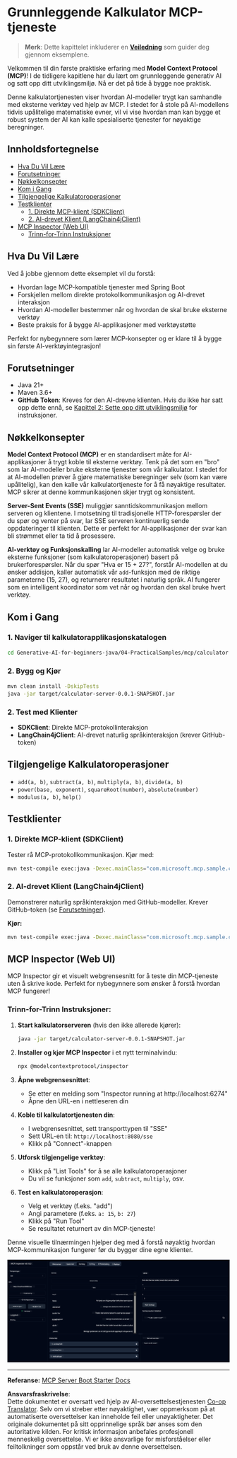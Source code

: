 <!--
CO_OP_TRANSLATOR_METADATA:
{
  "original_hash": "5bd7a347d6ed1d706443f9129dd29dd9",
  "translation_date": "2025-07-25T09:39:54+00:00",
  "source_file": "04-PracticalSamples/mcp/calculator/README.md",
  "language_code": "no"
}
-->
# Grunnleggende Kalkulator MCP-tjeneste

>**Merk**: Dette kapittelet inkluderer en [**Veiledning**](./TUTORIAL.md) som guider deg gjennom eksemplene.

Velkommen til din første praktiske erfaring med **Model Context Protocol (MCP)**! I de tidligere kapitlene har du lært om grunnleggende generativ AI og satt opp ditt utviklingsmiljø. Nå er det på tide å bygge noe praktisk.

Denne kalkulatortjenesten viser hvordan AI-modeller trygt kan samhandle med eksterne verktøy ved hjelp av MCP. I stedet for å stole på AI-modellens tidvis upålitelige matematiske evner, vil vi vise hvordan man kan bygge et robust system der AI kan kalle spesialiserte tjenester for nøyaktige beregninger.

## Innholdsfortegnelse

- [Hva Du Vil Lære](../../../../../04-PracticalSamples/mcp/calculator)
- [Forutsetninger](../../../../../04-PracticalSamples/mcp/calculator)
- [Nøkkelkonsepter](../../../../../04-PracticalSamples/mcp/calculator)
- [Kom i Gang](../../../../../04-PracticalSamples/mcp/calculator)
- [Tilgjengelige Kalkulatoroperasjoner](../../../../../04-PracticalSamples/mcp/calculator)
- [Testklienter](../../../../../04-PracticalSamples/mcp/calculator)
  - [1. Direkte MCP-klient (SDKClient)](../../../../../04-PracticalSamples/mcp/calculator)
  - [2. AI-drevet Klient (LangChain4jClient)](../../../../../04-PracticalSamples/mcp/calculator)
- [MCP Inspector (Web UI)](../../../../../04-PracticalSamples/mcp/calculator)
  - [Trinn-for-Trinn Instruksjoner](../../../../../04-PracticalSamples/mcp/calculator)

## Hva Du Vil Lære

Ved å jobbe gjennom dette eksemplet vil du forstå:
- Hvordan lage MCP-kompatible tjenester med Spring Boot
- Forskjellen mellom direkte protokollkommunikasjon og AI-drevet interaksjon
- Hvordan AI-modeller bestemmer når og hvordan de skal bruke eksterne verktøy
- Beste praksis for å bygge AI-applikasjoner med verktøystøtte

Perfekt for nybegynnere som lærer MCP-konsepter og er klare til å bygge sin første AI-verktøyintegrasjon!

## Forutsetninger

- Java 21+
- Maven 3.6+
- **GitHub Token**: Kreves for den AI-drevne klienten. Hvis du ikke har satt opp dette ennå, se [Kapittel 2: Sette opp ditt utviklingsmiljø](../../../02-SetupDevEnvironment/README.md) for instruksjoner.

## Nøkkelkonsepter

**Model Context Protocol (MCP)** er en standardisert måte for AI-applikasjoner å trygt koble til eksterne verktøy. Tenk på det som en "bro" som lar AI-modeller bruke eksterne tjenester som vår kalkulator. I stedet for at AI-modellen prøver å gjøre matematiske beregninger selv (som kan være upålitelig), kan den kalle vår kalkulatortjeneste for å få nøyaktige resultater. MCP sikrer at denne kommunikasjonen skjer trygt og konsistent.

**Server-Sent Events (SSE)** muliggjør sanntidskommunikasjon mellom serveren og klientene. I motsetning til tradisjonelle HTTP-forespørsler der du spør og venter på svar, lar SSE serveren kontinuerlig sende oppdateringer til klienten. Dette er perfekt for AI-applikasjoner der svar kan bli strømmet eller ta tid å prosessere.

**AI-verktøy og Funksjonskalling** lar AI-modeller automatisk velge og bruke eksterne funksjoner (som kalkulatoroperasjoner) basert på brukerforespørsler. Når du spør "Hva er 15 + 27?", forstår AI-modellen at du ønsker addisjon, kaller automatisk vår `add`-funksjon med de riktige parameterne (15, 27), og returnerer resultatet i naturlig språk. AI fungerer som en intelligent koordinator som vet når og hvordan den skal bruke hvert verktøy.

## Kom i Gang

### 1. Naviger til kalkulatorapplikasjonskatalogen
```bash
cd Generative-AI-for-beginners-java/04-PracticalSamples/mcp/calculator
```

### 2. Bygg og Kjør
```bash
mvn clean install -DskipTests
java -jar target/calculator-server-0.0.1-SNAPSHOT.jar
```

### 2. Test med Klienter
- **SDKClient**: Direkte MCP-protokollinteraksjon
- **LangChain4jClient**: AI-drevet naturlig språkinteraksjon (krever GitHub-token)

## Tilgjengelige Kalkulatoroperasjoner

- `add(a, b)`, `subtract(a, b)`, `multiply(a, b)`, `divide(a, b)`
- `power(base, exponent)`, `squareRoot(number)`, `absolute(number)`
- `modulus(a, b)`, `help()`

## Testklienter

### 1. Direkte MCP-klient (SDKClient)
Tester rå MCP-protokollkommunikasjon. Kjør med:
```bash
mvn test-compile exec:java -Dexec.mainClass="com.microsoft.mcp.sample.client.SDKClient" -Dexec.classpathScope=test
```

### 2. AI-drevet Klient (LangChain4jClient)
Demonstrerer naturlig språkinteraksjon med GitHub-modeller. Krever GitHub-token (se [Forutsetninger](../../../../../04-PracticalSamples/mcp/calculator)).

**Kjør:**
```bash
mvn test-compile exec:java -Dexec.mainClass="com.microsoft.mcp.sample.client.LangChain4jClient" -Dexec.classpathScope=test
```

## MCP Inspector (Web UI)

MCP Inspector gir et visuelt webgrensesnitt for å teste din MCP-tjeneste uten å skrive kode. Perfekt for nybegynnere som ønsker å forstå hvordan MCP fungerer!

### Trinn-for-Trinn Instruksjoner:

1. **Start kalkulatorserveren** (hvis den ikke allerede kjører):
   ```bash
   java -jar target/calculator-server-0.0.1-SNAPSHOT.jar
   ```

2. **Installer og kjør MCP Inspector** i et nytt terminalvindu:
   ```bash
   npx @modelcontextprotocol/inspector
   ```

3. **Åpne webgrensesnittet**:
   - Se etter en melding som "Inspector running at http://localhost:6274"
   - Åpne den URL-en i nettleseren din

4. **Koble til kalkulatortjenesten din**:
   - I webgrensesnittet, sett transporttypen til "SSE"
   - Sett URL-en til: `http://localhost:8080/sse`
   - Klikk på "Connect"-knappen

5. **Utforsk tilgjengelige verktøy**:
   - Klikk på "List Tools" for å se alle kalkulatoroperasjoner
   - Du vil se funksjoner som `add`, `subtract`, `multiply`, osv.

6. **Test en kalkulatoroperasjon**:
   - Velg et verktøy (f.eks. "add")
   - Angi parametere (f.eks. `a: 15`, `b: 27`)
   - Klikk på "Run Tool"
   - Se resultatet returnert av din MCP-tjeneste!

Denne visuelle tilnærmingen hjelper deg med å forstå nøyaktig hvordan MCP-kommunikasjon fungerer før du bygger dine egne klienter.

![npx inspector](../../../../../translated_images/tool.214c70103694335c4cfdc2d624373dfce4b0162f6aea089ac1da9051fb563b7f.no.png)

---
**Referanse:** [MCP Server Boot Starter Docs](https://docs.spring.io/spring-ai/reference/api/mcp/mcp-server-boot-starter-docs.html)

**Ansvarsfraskrivelse**:  
Dette dokumentet er oversatt ved hjelp av AI-oversettelsestjenesten [Co-op Translator](https://github.com/Azure/co-op-translator). Selv om vi streber etter nøyaktighet, vær oppmerksom på at automatiserte oversettelser kan inneholde feil eller unøyaktigheter. Det originale dokumentet på sitt opprinnelige språk bør anses som den autoritative kilden. For kritisk informasjon anbefales profesjonell menneskelig oversettelse. Vi er ikke ansvarlige for misforståelser eller feiltolkninger som oppstår ved bruk av denne oversettelsen.